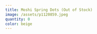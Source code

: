 ```yaml
---
title: Moshi Spring Dots (Out of Stock)
image: /assets/p1120859.jpeg
quantity: 0
color: beige
---
```

